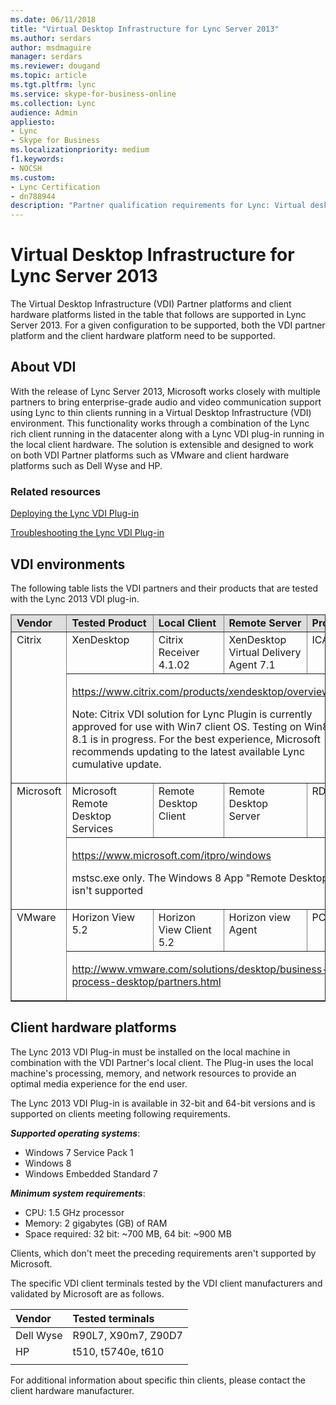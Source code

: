 ```yaml
---
ms.date: 06/11/2018
title: "Virtual Desktop Infrastructure for Lync Server 2013"
ms.author: serdars
author: msdmaguire
manager: serdars
ms.reviewer: dougand
ms.topic: article
ms.tgt.pltfrm: lync
ms.service: skype-for-business-online
ms.collection: Lync
audience: Admin
appliesto:
- Lync
- Skype for Business
ms.localizationpriority: medium
f1.keywords:
- NOCSH
ms.custom:
- Lync Certification
- dn788944
description: "Partner qualification requirements for Lync: Virtual desktop infrastructure."
---
```


# Virtual Desktop Infrastructure for Lync Server 2013

The Virtual Desktop Infrastructure (VDI) Partner platforms and client hardware platforms listed in the table that follows are supported in Lync Server 2013. For a given configuration to be supported, both the VDI partner platform and the client hardware platform need to be supported.

## About VDI

With the release of Lync Server 2013, Microsoft works closely with multiple partners to bring enterprise-grade audio and video communication support using Lync to thin clients running in a Virtual Desktop Infrastructure (VDI) environment. This functionality works through a combination of the Lync rich client running in the datacenter along with a Lync VDI plug-in running in the local client hardware. The solution is extensible and designed to work on both VDI Partner platforms such as VMware and client hardware platforms such as Dell Wyse and HP.

### Related resources

[Deploying the Lync VDI Plug-in](../../SfbServer/deploy/deploy-clients/deploy-the-lync-vdi-plug-in.md)

[Troubleshooting the Lync VDI Plug-in](/previous-versions/office/lync-server-2013/lync-server-2013-troubleshooting-the-lync-vdi-plug-in) <!-- 2013 yet to migrate -->

## VDI environments
The following table lists the VDI partners and their products that are tested with the Lync 2013 VDI plug-in. 

<table border="1" cellpadding="0" cellspacing="0" class="grid" width="100%">
    <colgroup>
        <col width="72" />
        <col width="264" />
        <col width="240" />
        <col width="236" />
        <col />
    </colgroup>
    <thead>
        <tr bgcolor="#DEDEDE">
            <td valign="top"><strong>Vendor</strong></td>
            <td valign="top"><strong>Tested Product</strong></td>
            <td valign="top"><strong>Local Client</strong></td>
            <td valign="top"><strong>Remote Server</strong></td>
            <td valign="top"><strong>Protocol</strong></td>
        </tr>
    </thead>
    <tbody>
        <tr>
            <td rowspan="2" valign="top">Citrix</td>
            <td valign="top">XenDesktop</td>
            <td valign="top">Citrix Receiver 4.1.02</td>
            <td valign="top">XenDesktop Virtual Delivery Agent 7.1</td>
            <td valign="top">ICA</td>
        </tr>
        <tr>
            <td colspan="4" valign="top">
                <p><a href="https://www.citrix.com/products/xendesktop/overview.html" title="https://www.citrix.com/products/xendesktop/overview.html">https://www.citrix.com/products/xendesktop/overview.html</a></p>
                <p>Note: Citrix VDI solution for Lync Plugin is currently approved for use with Win7 client OS. Testing on Win8 and 8.1 is in progress. For the best experience, Microsoft recommends updating to the latest available Lync cumulative update.</p>
            </td>
        </tr>
        <tr>
            <td rowspan="2" valign="top">Microsoft</td>
            <td valign="top">Microsoft Remote Desktop Services</td>
            <td valign="top">Remote Desktop Client<em></td>
            <td valign="top">Remote Desktop Server</td>
            <td valign="top">RDP</td>
        </tr>
        <tr>
            <td colspan="4" valign="top">
                <p><a href="https://www.microsoft.com/itpro/windows">https://www.microsoft.com/itpro/windows</a></p>
                <p></em> mstsc.exe only.  The Windows 8 App &quot;Remote Desktop&quot; isn't supported</p>
            </td>
        </tr>
        <tr>
            <td rowspan="2" valign="top">VMware</td>
            <td valign="top">Horizon View 5.2</td>
            <td valign="top">Horizon View Client 5.2</td>
            <td valign="top">Horizon view Agent</td>
            <td valign="top">PCOIP</td>
        </tr>
        <tr>
            <td colspan="4" valign="top">
                <p><a href="http://www.vmware.com/solutions/desktop/business-process-desktop/partners.html" title="http://www.vmware.com/solutions/desktop/business-process-desktop/partners.html">http://www.vmware.com/solutions/desktop/business-process-desktop/partners.html</a></p>
                            </td>
        </tr>
    </tbody>
</table>



## Client hardware platforms

The Lync 2013 VDI Plug-in must be installed on the local machine in combination with the VDI Partner's local client. The Plug-in uses the local machine's processing, memory, and network resources to provide an optimal media experience for the end user. 

The Lync 2013 VDI Plug-in is available in 32-bit and 64-bit versions and is supported on clients meeting following requirements.

***Supported operating systems***:

- Windows 7 Service Pack 1
- Windows 8
- Windows Embedded Standard 7

***Minimum system requirements***:

- CPU: 1.5 GHz processor
- Memory: 2 gigabytes (GB) of RAM
- Space required: 32 bit: ~700 MB, 64 bit: ~900 MB

Clients, which don't meet the preceding requirements aren't supported by Microsoft.

The specific VDI client terminals tested by the VDI client manufacturers and validated by Microsoft are as follows. 

|Vendor | Tested terminals |
|:---------|:---------|
|Dell Wyse|  R90L7, X90m7, Z90D7 |
|HP     |  t510, t5740e, t610 |
|      |         |



For additional information about specific thin clients, please contact the client hardware manufacturer.

